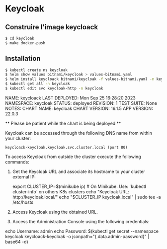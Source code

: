 # Keycloak

## Construire l'image keycloack

```bash
$ cd keycloak
$ make docker-push
```

## Installation

```bash
$ kubectl create ns keycloak
$ helm show values bitnami/keycloak > values-bitnami.yaml
$ helm install keycloack bitnami/keycloak -f values-bitnami.yaml -n keycloak
$ kubectl get all -n keycloak
$ kubectl edit svc keycloak-http -n keycloak
```


NAME: keycloack
LAST DEPLOYED: Mon Sep 25 16:28:20 2023
NAMESPACE: keycloak
STATUS: deployed
REVISION: 1
TEST SUITE: None
NOTES:
CHART NAME: keycloak
CHART VERSION: 16.1.5
APP VERSION: 22.0.3

** Please be patient while the chart is being deployed **

Keycloak can be accessed through the following DNS name from within your cluster:

    keycloack-keycloak.keycloak.svc.cluster.local (port 80)

To access Keycloak from outside the cluster execute the following commands:

1. Get the Keycloak URL and associate its hostname to your cluster external IP:

   export CLUSTER_IP=$(minikube ip) # On Minikube. Use: `kubectl cluster-info` on others K8s clusters
   echo "Keycloak URL: http://keycloak.local/"
   echo "$CLUSTER_IP  keycloak.local" | sudo tee -a /etc/hosts

2. Access Keycloak using the obtained URL.
3. Access the Administration Console using the following credentials:

  echo Username: admin
  echo Password: $(kubectl get secret --namespace keycloak keycloack-keycloak -o jsonpath="{.data.admin-password}" | base64 -d)